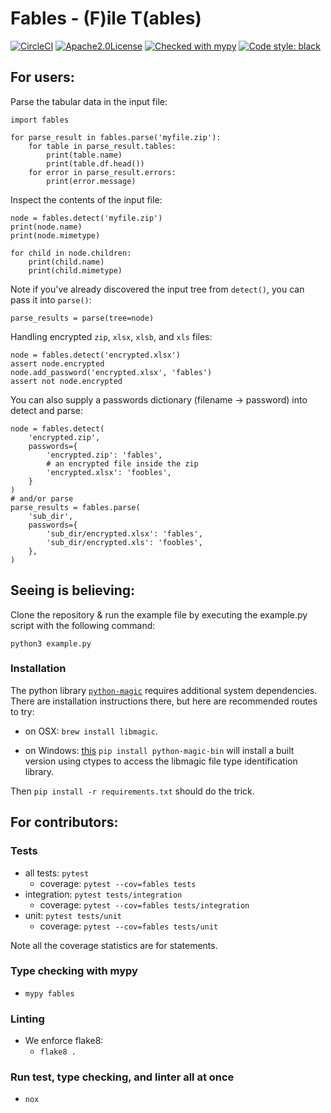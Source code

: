 # Fables - (F)ile T(ables)

[![CircleCI](https://circleci.com/gh/payscale/fables.svg?style=svg)](https://circleci.com/gh/payscale/fables)
[![Apache2.0License](https://img.shields.io/hexpm/l/plug.svg)](LICENSE)
[![Checked with mypy](http://www.mypy-lang.org/static/mypy_badge.svg)](http://mypy-lang.org/)
[![Code style: black](https://img.shields.io/badge/code%20style-black-000000.svg)](https://github.com/ambv/black)

## For users:

Parse the tabular data in the input file:

```
import fables

for parse_result in fables.parse('myfile.zip'):
    for table in parse_result.tables:
        print(table.name)
        print(table.df.head())
    for error in parse_result.errors:
        print(error.message)
```

Inspect the contents of the input file:

```
node = fables.detect('myfile.zip')
print(node.name)
print(node.mimetype)

for child in node.children:
    print(child.name)
    print(child.mimetype)
```

Note if you've already discovered the input tree from `detect()`,
you can pass it into `parse()`:

```
parse_results = parse(tree=node)
```

Handling encrypted `zip`, `xlsx`, `xlsb`, and `xls` files:

```
node = fables.detect('encrypted.xlsx')
assert node.encrypted
node.add_password('encrypted.xlsx', 'fables')
assert not node.encrypted
```

You can also supply a passwords dictionary (filename -> password)
into detect and parse:

```
node = fables.detect(
    'encrypted.zip',
    passwords={
        'encrypted.zip': 'fables',
        # an encrypted file inside the zip
        'encrypted.xlsx': 'foobles',
    }
)
# and/or parse
parse_results = fables.parse(
    'sub_dir',
    passwords={
        'sub_dir/encrypted.xlsx': 'fables',
        'sub_dir/encrypted.xls': 'foobles',
    },
)
```

## Seeing is believing:

Clone the repository & run the example file by executing the example.py script with the following command:

```
python3 example.py
```

### Installation

The python library [`python-magic`](https://github.com/ahupp/python-magic)
requires additional system dependencies. There are installation instructions
there, but here are recommended routes to try:

- on OSX: `brew install libmagic`.

- on Windows: [this](https://pypi.org/project/python-magic-bin/)
  `pip install python-magic-bin` will install a built version using
  ctypes to access the libmagic file type identification library.

Then `pip install -r requirements.txt` should do the trick.

## For contributors:

### Tests

- all tests: `pytest`
  - coverage: `pytest --cov=fables tests`
- integration: `pytest tests/integration`
  - coverage: `pytest --cov=fables tests/integration`
- unit: `pytest tests/unit`
  - coverage: `pytest --cov=fables tests/unit`

Note all the coverage statistics are for statements.

### Type checking with mypy

- `mypy fables`

### Linting

- We enforce flake8:
  - `flake8 .`

### Run test, type checking, and linter all at once

- `nox`
